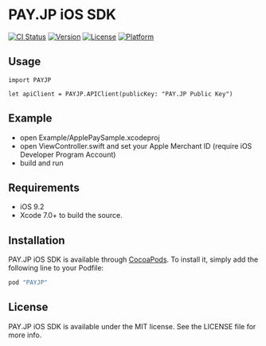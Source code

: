 # PAY.JP iOS SDK

[![CI Status](http://img.shields.io/travis/laiso/PayJP.svg?style=flat)](https://travis-ci.org/laiso/PayJP)
[![Version](https://img.shields.io/cocoapods/v/PayJP.svg?style=flat)](http://cocoapods.org/pods/PayJP)
[![License](https://img.shields.io/cocoapods/l/PayJP.svg?style=flat)](http://cocoapods.org/pods/PayJP)
[![Platform](https://img.shields.io/cocoapods/p/PayJP.svg?style=flat)](http://cocoapods.org/pods/PayJP)


## Usage

```
import PAYJP

let apiClient = PAYJP.APIClient(publicKey: "PAY.JP Public Key")
```

## Example

  - open Example/ApplePaySample.xcodeproj
- open ViewController.swift and set your Apple Merchant ID (require iOS Developer Program Account)
- build and run

## Requirements

- iOS 9.2
- Xcode 7.0+ to build the source.

## Installation

PAY.JP iOS SDK is available through [CocoaPods](http://cocoapods.org). To install
it, simply add the following line to your Podfile:

```ruby
pod "PAYJP"
```

## License

PAY.JP iOS SDK is available under the MIT license. See the LICENSE file for more info.
